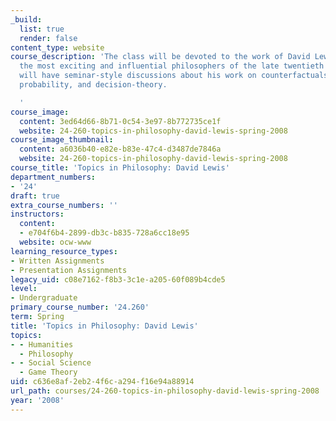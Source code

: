 ```yaml
---
_build:
  list: true
  render: false
content_type: website
course_description: 'The class will be devoted to the work of David Lewis, one of
  the most exciting and influential philosophers of the late twentieth century. We
  will have seminar-style discussions about his work on counterfactuals, time, causation,
  probability, and decision-theory.

  '
course_image:
  content: 3ed64d66-8b71-0c54-3e97-8b772735ce1f
  website: 24-260-topics-in-philosophy-david-lewis-spring-2008
course_image_thumbnail:
  content: a6036b40-e82e-b83e-47c4-d3487de7846a
  website: 24-260-topics-in-philosophy-david-lewis-spring-2008
course_title: 'Topics in Philosophy: David Lewis'
department_numbers:
- '24'
draft: true
extra_course_numbers: ''
instructors:
  content:
  - e704f6b4-2899-db3c-b835-728a6cc18e95
  website: ocw-www
learning_resource_types:
- Written Assignments
- Presentation Assignments
legacy_uid: c08e7162-f8b3-3c1e-a205-60f089b4cde5
level:
- Undergraduate
primary_course_number: '24.260'
term: Spring
title: 'Topics in Philosophy: David Lewis'
topics:
- - Humanities
  - Philosophy
- - Social Science
  - Game Theory
uid: c636e8af-2eb2-4f6c-a294-f16e94a88914
url_path: courses/24-260-topics-in-philosophy-david-lewis-spring-2008
year: '2008'
---
```


